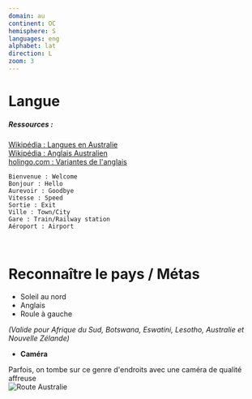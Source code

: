 ```yaml
---
domain: au
continent: OC
hemisphere: S
languages: eng
alphabet: lat
direction: L
zoom: 3
---
```


# Langue

##### Ressources :

[Wikipédia : Langues en Australie](https://fr.wikipedia.org/wiki/Australie#Langues)  
[Wikipédia : Anglais Australien](https://fr.wikipedia.org/wiki/Anglais_australien)  
[holingo.com : Variantes de l'anglais](https://www.holingo.com/fr/actualites/les-variantes-de-langlais)

```
Bienvenue : Welcome
Bonjour : Hello 
Aurevoir : Goodbye 
Vitesse : Speed
Sortie : Exit
Ville : Town/City
Gare : Train/Railway station
Aéroport : Airport
```

<br/>

# Reconnaître le pays / Métas

- Soleil au nord 
- Anglais
- Roule à gauche

_(Valide pour Afrique du Sud, Botswana, Eswatini, Lesotho, Australie et Nouvelle Zélande)_

- **Caméra**

Parfois, on tombe sur ce genre d'endroits avec une caméra de qualité affreuse  
![Route Australie](/images/countries/au/route.png)
